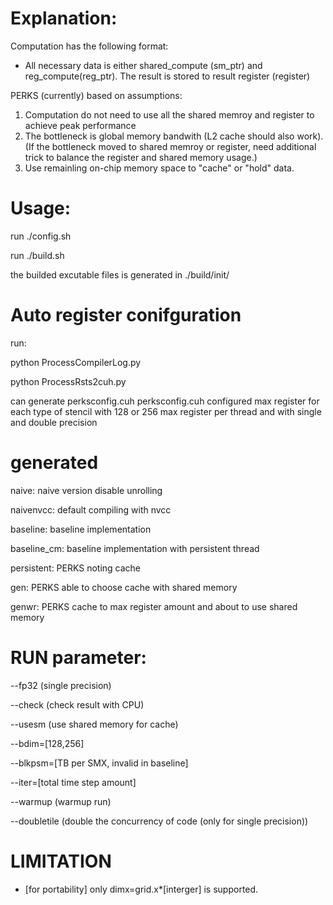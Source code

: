 # Explanation:
 Computation has the following format:
  - All necessary data is either shared_compute (sm_ptr) and reg_compute(reg_ptr). The result is stored to result register (register)

 PERKS (currently) based on assumptions:
  1. Computation do not need to use all the shared memroy and register to achieve peak performance
  2. The bottleneck is global memory bandwith (L2 cache should also work). (If the bottleneck moved to shared memroy or register, need additional trick to balance the register and shared memory usage.) 
  3. Use remainling on-chip memory space to "cache" or "hold" data.

 # Usage:
  run ./config.sh 
  
  run ./build.sh
  
  the builded excutable files is generated in ./build/init/
  
 # Auto register conifguration
run:

  python ProcessCompilerLog.py

  python ProcessRsts2cuh.py

can generate perksconfig.cuh
perksconfig.cuh configured max register for each type of stencil with 128 or 256 max register per thread and with single and double precision

# generated
naive:    naive version disable unrolling

naivenvcc: default compiling with nvcc

baseline: baseline implementation

baseline_cm: baseline implementation with persistent thread

persistent: PERKS noting cache

gen: PERKS able to choose cache with shared memory

genwr: PERKS cache to max register amount and about to use shared memory

# RUN parameter:
--fp32 (single precision)

--check (check result with CPU)

--usesm (use shared memory for cache)

--bdim=[128,256]

--blkpsm=[TB per SMX, invalid in baseline]

--iter=[total time step amount]

--warmup (warmup run)

--doubletile (double the concurrency of code (only for single precision))

 # LIMITATION 
- [for portability] only dimx=grid.x*[interger] is supported. 

